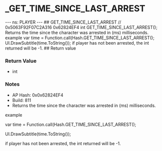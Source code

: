 # _GET_TIME_SINCE_LAST_ARREST

--- ns: PLAYER --- ## GET_TIME_SINCE_LAST_ARREST  // 0x5063F92F07C2A316 0x62824EF4 int GET_TIME_SINCE_LAST_ARREST();  Returns the time since the character was arrested in (ms) milliseconds. example var time = Function.call<int>(Hash.GET_TIME_SINCE_LAST_ARREST(); UI.DrawSubtitle(time.ToString()); if player has not been arrested, the int returned will be -1.  ## Return value

### Return Value
* int

### Notes
* AP Hash: 0x0x62824EF4
* Build: 811
* Returns the time since the character was arrested in (ms) milliseconds.

example

var time = Function.call<int>(Hash.GET_TIME_SINCE_LAST_ARREST();

UI.DrawSubtitle(time.ToString());

if player has not been arrested, the int returned will be -1.

